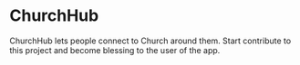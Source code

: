ChurchHub
=========

ChurchHub lets people connect to Church around them. Start contribute to this project and become blessing to the user of the app.
